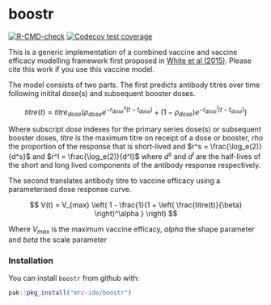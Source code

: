 
<!-- README.md is generated from README.Rmd. Please edit that file -->

# boostr

<!-- badges: start -->

[![R-CMD-check](https://github.com/mrc-ide/boostr/actions/workflows/R-CMD-check.yaml/badge.svg)](https://github.com/mrc-ide/boostr/actions/workflows/R-CMD-check.yaml)
[![Codecov test
coverage](https://codecov.io/gh/mrc-ide/boostr/graph/badge.svg)](https://app.codecov.io/gh/mrc-ide/boostr)
<!-- badges: end -->

This is a generic implementation of a combined vaccine and vaccine
efficacy modelling framework first proposed in [White et al
(2015)](https://www.thelancet.com/journals/laninf/article/PIIS1473-3099(15)00239-X/fulltext).
Please cite this work if you use this vaccine model.

The model consists of two parts. The first predicts antibody titres over
time following initital dose(s) and subsequent booster doses.

$$
titre(t) = titre_{dose} \left( \rho_{dose} e^{-r_{dose}^s (t - t_{dose})} + (1 - \rho_{dose}) e^{-r_{dose}^l (t - t_{dose})} \right)
$$

Where subscript $dose$ indexes for the primary series dose(s) or
subsequent booster doses, $titre$ is the maximum titre on receipt of a
dose or booster, $rho$ the proportion of the response that is
short-lived and $r^s = \frac{\log_e(2)}{d^s}$ and
$r^l = \frac{\log_e(2)}{d^l}$ where $d^s$ and $d^l$ are the half-lives
of the short and long lived components of the antibody response
respectively.

The second translates antibody titre to vaccine efficacy using a
parameterised dose response curve.

$$
V(t) = V_{max} \left( 1 - \frac{1}{1 + \left( \frac{titre(t)}{\beta} \right)^\alpha } \right)
$$

Where $V_{max}$ is the maximum vaccine efficacy, $alpha$ the shape
parameter and $beta$ the scale parameter

### Installation

You can install `boostr` from github with:

``` r
pak::pkg_install("mrc-ide/boostr")
```
